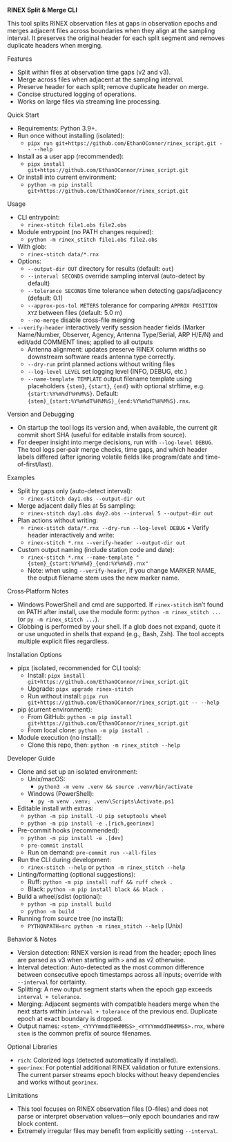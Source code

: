 **RINEX Split & Merge CLI**

This tool splits RINEX observation files at gaps in observation epochs and merges adjacent files across boundaries when they align at the sampling interval. It preserves the original header for each split segment and removes duplicate headers when merging.

Features
- Split within files at observation time gaps (v2 and v3).
- Merge across files when adjacent at the sampling interval.
- Preserve header for each split; remove duplicate header on merge.
- Concise structured logging of operations.
- Works on large files via streaming line processing.

Quick Start
- Requirements: Python 3.9+.
- Run once without installing (isolated):
  - `pipx run git+https://github.com/EthanOConnor/rinex_script.git -- --help`
- Install as a user app (recommended):
  - `pipx install git+https://github.com/EthanOConnor/rinex_script.git`
- Or install into current environment:
  - `python -m pip install git+https://github.com/EthanOConnor/rinex_script.git`

Usage
- CLI entrypoint:
  - `rinex-stitch file1.obs file2.obs`
- Module entrypoint (no PATH changes required):
  - `python -m rinex_stitch file1.obs file2.obs`
- With glob:
  - `rinex-stitch data/*.rnx`
- Options:
  - `--output-dir OUT` directory for results (default: `out`)
  - `--interval SECONDS` override sampling interval (auto-detect by default)
  - `--tolerance SECONDS` time tolerance when detecting gaps/adjacency (default: 0.1)
  - `--approx-pos-tol METERS` tolerance for comparing `APPROX POSITION XYZ` between files (default: 5.0 m)
  - `--no-merge` disable cross-file merging
- `--verify-header` interactively verify session header fields (Marker Name/Number, Observer, Agency, Antenna Type/Serial, ARP H/E/N) and edit/add COMMENT lines; applied to all outputs
  - Antenna alignment: updates preserve RINEX column widths so downstream software reads antenna type correctly.
  - `--dry-run` print planned actions without writing files
  - `--log-level LEVEL` set logging level (INFO, DEBUG, etc.)
  - `--name-template TEMPLATE` output filename template using placeholders `{stem}`, `{start}`, `{end}` with optional strftime, e.g. `{start:%Y%m%dT%H%M%S}`. Default: `{stem}_{start:%Y%m%dT%H%M%S}_{end:%Y%m%dT%H%M%S}.rnx`.

Version and Debugging
- On startup the tool logs its version and, when available, the current git commit short SHA (useful for editable installs from source).
- For deeper insight into merge decisions, run with `--log-level DEBUG`. The tool logs per-pair merge checks, time gaps, and which header labels differed (after ignoring volatile fields like program/date and time-of-first/last).

Examples
- Split by gaps only (auto-detect interval):
  - `rinex-stitch day1.obs --output-dir out`
- Merge adjacent daily files at 5s sampling:
  - `rinex-stitch day1.obs day2.obs --interval 5 --output-dir out`
- Plan actions without writing:
  - `rinex-stitch data/*.rnx --dry-run --log-level DEBUG`
• Verify header interactively and write:
  - `rinex-stitch *.rnx --verify-header --output-dir out`
- Custom output naming (include station code and date):
  - `rinex-stitch *.rnx --name-template "{stem}_{start:%Y%m%d}_{end:%Y%m%d}.rnx"`
  - Note: when using `--verify-header`, if you change MARKER NAME, the output filename stem uses the new marker name.

Cross‑Platform Notes
- Windows PowerShell and cmd are supported. If `rinex-stitch` isn’t found on PATH after install, use the module form: `python -m rinex_stitch ...` (or `py -m rinex_stitch ...`).
- Globbing is performed by your shell. If a glob does not expand, quote it or use unquoted in shells that expand (e.g., Bash, Zsh). The tool accepts multiple explicit files regardless.

Installation Options
- pipx (isolated, recommended for CLI tools):
  - Install: `pipx install git+https://github.com/EthanOConnor/rinex_script.git`
  - Upgrade: `pipx upgrade rinex-stitch`
  - Run without install: `pipx run git+https://github.com/EthanOConnor/rinex_script.git -- --help`
- pip (current environment):
  - From GitHub: `python -m pip install git+https://github.com/EthanOConnor/rinex_script.git`
  - From local clone: `python -m pip install .`
- Module execution (no install):
  - Clone this repo, then: `python -m rinex_stitch --help`

Developer Guide
- Clone and set up an isolated environment:
  - Unix/macOS:
    - `python3 -m venv .venv && source .venv/bin/activate`
  - Windows (PowerShell):
    - `py -m venv .venv; .venv\Scripts\Activate.ps1`
- Editable install with extras:
  - `python -m pip install -U pip setuptools wheel`
  - `python -m pip install -e .[rich,georinex]`
- Pre-commit hooks (recommended):
  - `python -m pip install -e .[dev]`
  - `pre-commit install`
  - Run on demand: `pre-commit run --all-files`
- Run the CLI during development:
  - `rinex-stitch --help` or `python -m rinex_stitch --help`
- Linting/formatting (optional suggestions):
  - Ruff: `python -m pip install ruff && ruff check .`
  - Black: `python -m pip install black && black .`
- Build a wheel/sdist (optional):
  - `python -m pip install build`
  - `python -m build`
- Running from source tree (no install):
  - `PYTHONPATH=src python -m rinex_stitch --help` (Unix)

Behavior & Notes
- Version detection: RINEX version is read from the header; epoch lines are parsed as v3 when starting with `>` and as v2 otherwise.
- Interval detection: Auto-detected as the most common difference between consecutive epoch timestamps across all inputs; override with `--interval` for certainty.
- Splitting: A new output segment starts when the epoch gap exceeds `interval + tolerance`.
- Merging: Adjacent segments with compatible headers merge when the next starts within `interval + tolerance` of the previous end. Duplicate epoch at exact boundary is dropped.
- Output names: `<stem>_<YYYYmmddTHHMMSS>_<YYYYmmddTHHMMSS>.rnx`, where `stem` is the common prefix of source filenames.

Optional Libraries
- `rich`: Colorized logs (detected automatically if installed).
- `georinex`: For potential additional RINEX validation or future extensions. The current parser streams epoch blocks without heavy dependencies and works without `georinex`.

Limitations
- This tool focuses on RINEX observation files (O-files) and does not parse or interpret observation values—only epoch boundaries and raw block content.
- Extremely irregular files may benefit from explicitly setting `--interval`.

